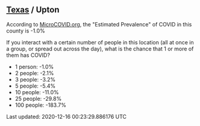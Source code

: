 
## [Texas](/united-states/texas) / Upton

According to [MicroCOVID.org](http://microcovid.org),
the "Estimated Prevalence" of COVID in this county is -1.0%

If you interact with a certain number of people in this location
(all at once in a group, or spread out across the day), what is the chance that
1 or more of them has COVID?

- 1 person: -1.0%
- 2 people: -2.1%
- 3 people: -3.2%
- 5 people: -5.4%
- 10 people: -11.0%
- 25 people: -29.8%
- 100 people: -183.7%

Last updated: 2020-12-16 00:23:29.886176 UTC

